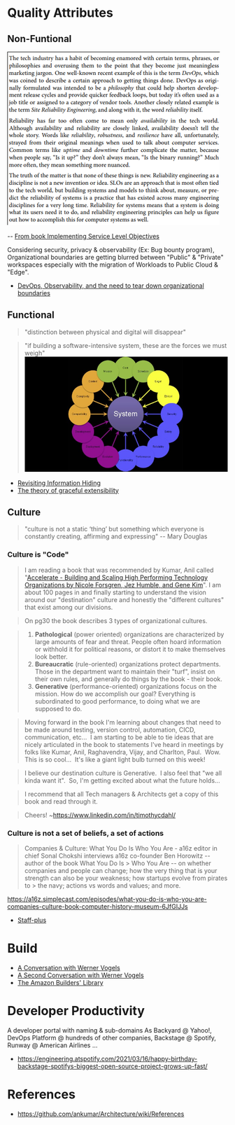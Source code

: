 # Quality Attributes

## Non-Funtional

![Reliability](images/Reliability.png)

-- [From book Implementing Service Level Objectives](https://www.amazon.com/Implementing-Service-Level-Objectives-Practical/dp/1492076813)

Considering security, privacy & observability (Ex: Bug bounty program), Organizational boundaries are getting blurred between "Public" & "Private" workspaces especially with the migration of Workloads to Public Cloud & "Edge".

* [DevOps, Observability, and the need to tear down organizational boundaries](https://medium.com/lightstephq/devops-observability-and-the-need-to-tear-down-organizational-boundaries-f5d25755ff3a)

## Functional

> "distinction between physical and digital will disappear"

> "if building a software-intensive system, these are the forces we must weigh"
![Software-Intensive](images/software-intensive.jpeg)

* [Revisiting Information Hiding](https://link.springer.com/chapter/10.1007%2F978-3-642-22655-7_8)
* [The theory of graceful extensibility](https://link.springer.com/article/10.1007/s10669-018-9708-3)

## Culture

> "culture is not a static ‘thing’ but something which everyone is constantly creating, affirming and expressing" -- Mary Douglas

### Culture is "Code"
 
> I am reading a book that was recommended by Kumar, Anil called "[Accelerate - Building and Scaling High Performing Technology Organizations by Nicole Forsgren, Jez Humble, and Gene Kim](https://www.amazon.com/Accelerate-Software-Performing-Technology-Organizations/dp/1942788339/)".  I am about 100 pages in and finally starting to understand the vision around our "destination" culture and honestly the "different cultures" that exist among our divisions.  
 
> On pg30 the book describes 3 types of organizational cultures.
 
> 1. **Pathological** (power oriented) organizations are characterized by large amounts of fear and threat.  People often hoard information or withhold it for political reasons, or distort it to make themselves look better.
> 2. **Bureaucratic** (rule-oriented) organizations protect departments.  Those in the department want to maintain their "turf", insist on their own rules, and generally do things by the book - their book.
> 3. **Generative** (performance-oriented) organizations focus on the mission.  How do we accomplish our goal?  Everything is subordinated to good performance, to doing what we are supposed to do.

> Moving forward in the book I'm learning about changes that need to be made around testing, version control, automation, CICD, communication, etc...  I am starting to be able to tie ideas that are nicely articulated in the book to statements I've heard in meetings by folks like Kumar, Anil, Raghavendra, Vijay, and Charlton, Paul.  Wow.  This is so cool...  It's like a giant light bulb turned on this week!

> I believe our destination culture is Generative.  I also feel that "we all kinda want it".  So, I'm getting excited about what the future holds...

> I recommend that all Tech managers & Architects get a copy of this book and read through it.

> Cheers!  ~https://www.linkedin.com/in/timothycdahl/

### Culture is not a set of beliefs, a set of actions
 
> Companies & Culture: What You Do Is Who You Are - a16z editor in chief Sonal Chokshi interviews a16z co-founder Ben Horowitz -- author of the book What You Do Is > Who You Are -- on whether companies and people can change; how the very thing that is your strength can also be your weakness; how startups evolve from pirates to > the navy; actions vs words and values; and more.
 
https://a16z.simplecast.com/episodes/what-you-do-is-who-you-are-companies-culture-book-computer-history-museum-6JfGIJJs

* [Staff-plus](https://staffeng.com/guides )

# Build

* [A Conversation with Werner Vogels](https://queue.acm.org/detail.cfm?id=1142065)
* [A Second Conversation with Werner Vogels](https://queue.acm.org/detail.cfm?id=3434573)
* [The Amazon Builders' Library](https://aws.amazon.com/builders-library/)

# Developer Productivity

A developer portal with naming & sub-domains As Backyard @ Yahoo!, DevOps Platform @ hundreds of other companies, Backstage @ Spotify, Runway @ American Airlines ...

* https://engineering.atspotify.com/2021/03/16/happy-birthday-backstage-spotifys-biggest-open-source-project-grows-up-fast/

# References

* https://github.com/ankumar/Architecture/wiki/References


